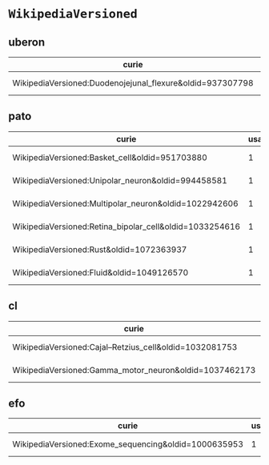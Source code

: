 # `WikipediaVersioned`
## uberon
| curie                                                     |   usages | nodes                                                                                                                 |
|-----------------------------------------------------------|----------|-----------------------------------------------------------------------------------------------------------------------|
| WikipediaVersioned:Duodenojejunal_flexure&oldid=937307798 |        1 | [http://purl.obolibrary.org/obo/UBERON:8410000](https://bioregistry.io/http://purl.obolibrary.org/obo/UBERON:8410000) |
## pato
| curie                                                   |   usages | nodes                                                                                                             |
|---------------------------------------------------------|----------|-------------------------------------------------------------------------------------------------------------------|
| WikipediaVersioned:Basket_cell&oldid=951703880          |        1 | [http://purl.obolibrary.org/obo/PATO:0070002](https://bioregistry.io/http://purl.obolibrary.org/obo/PATO:0070002) |
| WikipediaVersioned:Unipolar_neuron&oldid=994458581      |        1 | [http://purl.obolibrary.org/obo/PATO:0070025](https://bioregistry.io/http://purl.obolibrary.org/obo/PATO:0070025) |
| WikipediaVersioned:Multipolar_neuron&oldid=1022942606   |        1 | [http://purl.obolibrary.org/obo/PATO:0070026](https://bioregistry.io/http://purl.obolibrary.org/obo/PATO:0070026) |
| WikipediaVersioned:Retina_bipolar_cell&oldid=1033254616 |        1 | [http://purl.obolibrary.org/obo/PATO:0070042](https://bioregistry.io/http://purl.obolibrary.org/obo/PATO:0070042) |
| WikipediaVersioned:Rust&oldid=1072363937                |        1 | [http://purl.obolibrary.org/obo/PATO:0070059](https://bioregistry.io/http://purl.obolibrary.org/obo/PATO:0070059) |
| WikipediaVersioned:Fluid&oldid=1049126570               |        1 | [http://purl.obolibrary.org/obo/PATO:0080001](https://bioregistry.io/http://purl.obolibrary.org/obo/PATO:0080001) |
## cl
| curie                                                  |   usages | nodes                                                                                                         |
|--------------------------------------------------------|----------|---------------------------------------------------------------------------------------------------------------|
| WikipediaVersioned:Cajal–Retzius_cell&oldid=1032081753 |        1 | [http://purl.obolibrary.org/obo/CL:0000695](https://bioregistry.io/http://purl.obolibrary.org/obo/CL:0000695) |
| WikipediaVersioned:Gamma_motor_neuron&oldid=1037462173 |        1 | [http://purl.obolibrary.org/obo/CL:0008037](https://bioregistry.io/http://purl.obolibrary.org/obo/CL:0008037) |
## efo
| curie                                                |   usages | nodes                                                                                               |
|------------------------------------------------------|----------|-----------------------------------------------------------------------------------------------------|
| WikipediaVersioned:Exome_sequencing&oldid=1000635953 |        1 | [http://www.ebi.ac.uk/efo/EFO:0005396](https://bioregistry.io/http://www.ebi.ac.uk/efo/EFO:0005396) |
